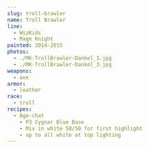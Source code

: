 ```yaml
---
slug: troll-brawler
name: Troll Brawler
line:
  - WizKids
  - Mage Knight
painted: 2014-2015
photos:
  - ./MK-TrollBrawler-Dankel_1.jpg
  - ./MK-TrollBrawler-Dankel_3.jpg
weapons:
  - axe
armor:
  - leather
race:
  - troll
recipes:
  - Ago-chat
    - P3 Cygnar Blue Base
    - Mix in white 50/50 for first highlight
    - up to all white at top lighting
---
```

